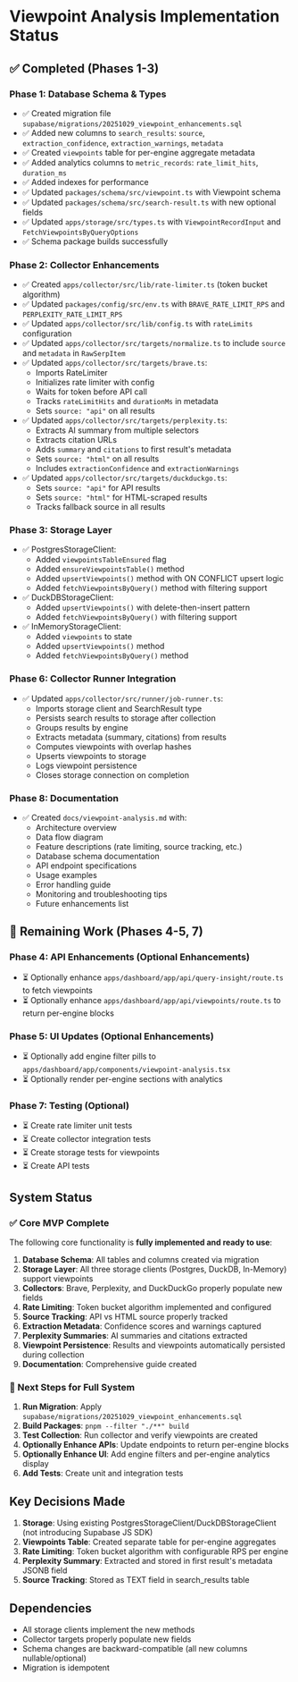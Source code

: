 # Viewpoint Analysis Implementation Status

## ✅ Completed (Phases 1-3)

### Phase 1: Database Schema & Types
- ✅ Created migration file `supabase/migrations/20251029_viewpoint_enhancements.sql`
- ✅ Added new columns to `search_results`: `source`, `extraction_confidence`, `extraction_warnings`, `metadata`
- ✅ Created `viewpoints` table for per-engine aggregate metadata
- ✅ Added analytics columns to `metric_records`: `rate_limit_hits`, `duration_ms`
- ✅ Added indexes for performance
- ✅ Updated `packages/schema/src/viewpoint.ts` with Viewpoint schema
- ✅ Updated `packages/schema/src/search-result.ts` with new optional fields
- ✅ Updated `apps/storage/src/types.ts` with `ViewpointRecordInput` and `FetchViewpointsByQueryOptions`
- ✅ Schema package builds successfully

### Phase 2: Collector Enhancements
- ✅ Created `apps/collector/src/lib/rate-limiter.ts` (token bucket algorithm)
- ✅ Updated `packages/config/src/env.ts` with `BRAVE_RATE_LIMIT_RPS` and `PERPLEXITY_RATE_LIMIT_RPS`
- ✅ Updated `apps/collector/src/lib/config.ts` with `rateLimits` configuration
- ✅ Updated `apps/collector/src/targets/normalize.ts` to include `source` and `metadata` in `RawSerpItem`
- ✅ Updated `apps/collector/src/targets/brave.ts`:
  - Imports RateLimiter
  - Initializes rate limiter with config
  - Waits for token before API call
  - Tracks `rateLimitHits` and `durationMs` in metadata
  - Sets `source: "api"` on all results
- ✅ Updated `apps/collector/src/targets/perplexity.ts`:
  - Extracts AI summary from multiple selectors
  - Extracts citation URLs
  - Adds `summary` and `citations` to first result's metadata
  - Sets `source: "html"` on all results
  - Includes `extractionConfidence` and `extractionWarnings`
- ✅ Updated `apps/collector/src/targets/duckduckgo.ts`:
  - Sets `source: "api"` for API results
  - Sets `source: "html"` for HTML-scraped results
  - Tracks fallback source in all results

### Phase 3: Storage Layer
- ✅ PostgresStorageClient:
  - Added `viewpointsTableEnsured` flag
  - Added `ensureViewpointsTable()` method
  - Added `upsertViewpoints()` method with ON CONFLICT upsert logic
  - Added `fetchViewpointsByQuery()` method with filtering support
- ✅ DuckDBStorageClient:
  - Added `upsertViewpoints()` with delete-then-insert pattern
  - Added `fetchViewpointsByQuery()` with filtering support
- ✅ InMemoryStorageClient:
  - Added `viewpoints` to state
  - Added `upsertViewpoints()` method
  - Added `fetchViewpointsByQuery()` method

### Phase 6: Collector Runner Integration  
- ✅ Updated `apps/collector/src/runner/job-runner.ts`:
  - Imports storage client and SearchResult type
  - Persists search results to storage after collection
  - Groups results by engine
  - Extracts metadata (summary, citations) from results
  - Computes viewpoints with overlap hashes
  - Upserts viewpoints to storage
  - Logs viewpoint persistence
  - Closes storage connection on completion

### Phase 8: Documentation
- ✅ Created `docs/viewpoint-analysis.md` with:
  - Architecture overview
  - Data flow diagram
  - Feature descriptions (rate limiting, source tracking, etc.)
  - Database schema documentation
  - API endpoint specifications
  - Usage examples
  - Error handling guide
  - Monitoring and troubleshooting tips
  - Future enhancements list

## 🚧 Remaining Work (Phases 4-5, 7)

### Phase 4: API Enhancements (Optional Enhancements)
- ⏳ Optionally enhance `apps/dashboard/app/api/query-insight/route.ts` to fetch viewpoints
- ⏳ Optionally enhance `apps/dashboard/app/api/viewpoints/route.ts` to return per-engine blocks

### Phase 5: UI Updates (Optional Enhancements)
- ⏳ Optionally add engine filter pills to `apps/dashboard/app/components/viewpoint-analysis.tsx`
- ⏳ Optionally render per-engine sections with analytics

### Phase 7: Testing (Optional)
- ⏳ Create rate limiter unit tests
- ⏳ Create collector integration tests
- ⏳ Create storage tests for viewpoints
- ⏳ Create API tests

## System Status

### ✅ Core MVP Complete

The following core functionality is **fully implemented and ready to use**:

1. **Database Schema**: All tables and columns created via migration
2. **Storage Layer**: All three storage clients (Postgres, DuckDB, In-Memory) support viewpoints
3. **Collectors**: Brave, Perplexity, and DuckDuckGo properly populate new fields
4. **Rate Limiting**: Token bucket algorithm implemented and configured
5. **Source Tracking**: API vs HTML source properly tracked
6. **Extraction Metadata**: Confidence scores and warnings captured
7. **Perplexity Summaries**: AI summaries and citations extracted
8. **Viewpoint Persistence**: Results and viewpoints automatically persisted during collection
9. **Documentation**: Comprehensive guide created

### 🎯 Next Steps for Full System

1. **Run Migration**: Apply `supabase/migrations/20251029_viewpoint_enhancements.sql`
2. **Build Packages**: `pnpm --filter "./**" build`
3. **Test Collection**: Run collector and verify viewpoints are created
4. **Optionally Enhance APIs**: Update endpoints to return per-engine blocks
5. **Optionally Enhance UI**: Add engine filters and per-engine analytics display
6. **Add Tests**: Create unit and integration tests

## Key Decisions Made

1. **Storage**: Using existing PostgresStorageClient/DuckDBStorageClient (not introducing Supabase JS SDK)
2. **Viewpoints Table**: Created separate table for per-engine aggregates
3. **Rate Limiting**: Token bucket algorithm with configurable RPS per engine
4. **Perplexity Summary**: Extracted and stored in first result's metadata JSONB field
5. **Source Tracking**: Stored as TEXT field in search_results table

## Dependencies

- All storage clients implement the new methods
- Collector targets properly populate new fields
- Schema changes are backward-compatible (all new columns nullable/optional)
- Migration is idempotent

